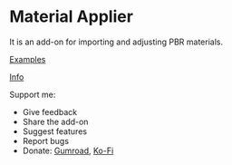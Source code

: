 # Material Applier

It is an add-on for importing and adjusting PBR materials.

[Examples](https://blenderartists.org/t/material-applier/1267349) 

[Info](https://spark.adobe.com/page/HxjzDLFGeP7j5/)

Support me:
* Give feedback
* Share the add-on
* Suggest features
* Report bugs
* Donate: [Gumroad](https://gumroad.com/l/material_applier), [Ko-Fi](https://ko-fi.com/unwave)
